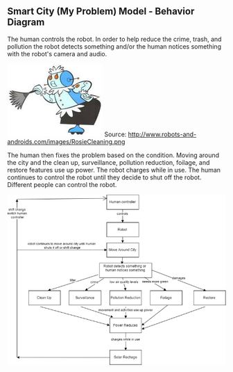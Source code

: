 ## Smart City (My Problem) Model - Behavior Diagram


The human controls the robot. In order to help reduce the crime, trash, and pollution the robot detects something and/or the human notices something with the robot's camera and audio.


![Example Object Diagram](../images/RosieCleaning.png)
Source: http://www.robots-and-androids.com/images/RosieCleaning.png

The human then fixes the problem based on the condition. Moving around the city and the clean up, surveillance, pollution reduction, foilage, and restore features use up power. The robot charges while in use. The human continues to control the robot until they decide to shut off the robot. Different people can control the robot. 



![Example Object Diagram](../images/Part1BehaviorDiagram.png)
